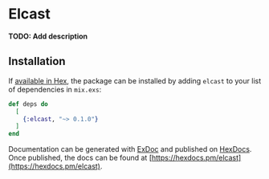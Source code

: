 # Elcast

**TODO: Add description**

## Installation

If [available in Hex](https://hex.pm/docs/publish), the package can be installed
by adding `elcast` to your list of dependencies in `mix.exs`:

```elixir
def deps do
  [
    {:elcast, "~> 0.1.0"}
  ]
end
```

Documentation can be generated with [ExDoc](https://github.com/elixir-lang/ex_doc)
and published on [HexDocs](https://hexdocs.pm). Once published, the docs can
be found at [https://hexdocs.pm/elcast](https://hexdocs.pm/elcast).

